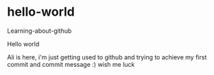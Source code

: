 # hello-world
Learning-about-github

Hello world

Ali is here, i'm just getting used to github and trying to achieve my first commit and commit message :) wish me luck
